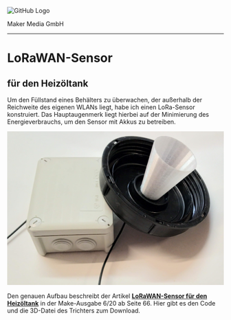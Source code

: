 ![GitHub Logo](http://www.heise.de/make/icons/make_logo.png)

Maker Media GmbH

***

# LoRaWAN-Sensor
## für den Heizöltank

Um den Füllstand eines Behälters zu überwachen, der außerhalb der
Reichweite des eigenen WLANs liegt, habe ich einen LoRa-Sensor
konstruiert. Das Hauptaugenmerk liegt hierbei auf der Minimierung
des Energieverbrauchs, um den Sensor mit Akkus zu betreiben.

![Picture](Sensor.jpg)

Den genauen Aufbau beschreibt der Artikel **[LoRaWAN-Sensor für den Heizöltank](https://www.heise.de/select/make/2020/6/2021114115699440435)** in der Make-Ausgabe 6/20 ab Seite 66. Hier gibt es den Code und die 3D-Datei des Trichters zum Download.

